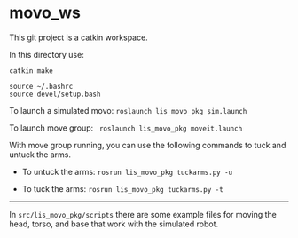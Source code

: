 # movo_ws

This git project is a catkin workspace.  


In this directory use:
```
catkin make 

source ~/.bashrc 
source devel/setup.bash
```

To launch a simulated movo:
``roslaunch lis_movo_pkg sim.launch``


To launch move group:
`` roslaunch lis_movo_pkg moveit.launch``


With move group running, you can use the following commands to tuck and untuck the arms.


* To untuck the arms:
    ``rosrun lis_movo_pkg tuckarms.py -u``

* To tuck the arms:
    ``rosrun lis_movo_pkg tuckarms.py -t``

--------------

In ``src/lis_movo_pkg/scripts`` there are some example files for moving the head, torso, and base that work with the simulated robot.



